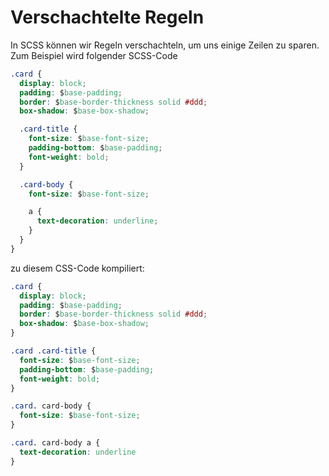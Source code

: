 # Verschachtelte Regeln

In SCSS können wir Regeln verschachteln, um uns einige Zeilen zu sparen. Zum Beispiel wird folgender SCSS-Code

```CSS
.card {
  display: block;
  padding: $base-padding;
  border: $base-border-thickness solid #ddd;
  box-shadow: $base-box-shadow;

  .card-title {
    font-size: $base-font-size;
    padding-bottom: $base-padding;
    font-weight: bold;
  }

  .card-body {
    font-size: $base-font-size;

    a {
      text-decoration: underline;
    }
  }
}
```

zu diesem CSS-Code kompiliert:

```CSS
.card {
  display: block;
  padding: $base-padding;
  border: $base-border-thickness solid #ddd;
  box-shadow: $base-box-shadow;
}

.card .card-title {
  font-size: $base-font-size;
  padding-bottom: $base-padding;
  font-weight: bold;
}

.card. card-body {
  font-size: $base-font-size;
}

.card. card-body a {
  text-decoration: underline
}
```
